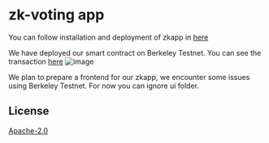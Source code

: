 # zk-voting app

You can follow installation and deployment of zkapp in [here](https://github.com/bilgin-kocak/zk-voting/blob/main/contracts/README.md#mina-zkapp-04-zkapp-browser-ui)

We have deployed our smart contract on Berkeley Testnet. You can see the transaction [here](https://minascan.io/berkeley/tx/5JuiGEt5rouQvSq5MbstnerQFTbfNVxg8yYYJjydZdjVxkpYXJAZ?type=zk-tx)
![image](https://user-images.githubusercontent.com/30844607/282258834-917d6eca-2f5f-4276-8302-7dbc5bcd2600.png)

We plan to prepare a frontend for our zkapp, we encounter some issues using Berkeley Testnet. For now you can ignore ui folder.

## License

[Apache-2.0](LICENSE)
